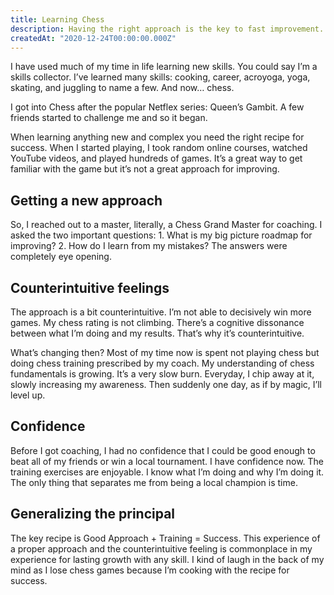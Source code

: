 ```yaml
---
title: Learning Chess
description: Having the right approach is the key to fast improvement.
createdAt: "2020-12-24T00:00:00.000Z"
---
```


I have used much of my time in life learning new skills. You could say I’m a skills collector. I’ve learned many skills: cooking, career, acroyoga, yoga, skating, and juggling to name a few. And now… chess.

I got into Chess after the popular Netflex series: Queen’s Gambit. A few friends started to challenge me and so it began.

When learning anything new and complex you need the right recipe for success. When I started playing, I took random online courses, watched YouTube videos, and played hundreds of games. It’s a great way to get familiar with the game but it’s not a great approach for improving.

## Getting a new approach

So, I reached out to a master, literally, a Chess Grand Master for coaching. I asked the two important questions: 1. What is my big picture roadmap for improving? 2. How do I learn from my mistakes? The answers were completely eye opening.

## Counterintuitive feelings

The approach is a bit counterintuitive. I’m not able to decisively win more games. My chess rating is not climbing. There’s a cognitive dissonance between what I’m doing and my results. That’s why it’s counterintuitive.

What’s changing then? Most of my time now is spent not playing chess but doing chess training prescribed by my coach. My understanding of chess fundamentals is growing. It’s a very slow burn. Everyday, I chip away at it, slowly increasing my awareness. Then suddenly one day, as if by magic, I’ll level up.

## Confidence

Before I got coaching, I had no confidence that I could be good enough to beat all of my friends or win a local tournament. I have confidence now. The training exercises are enjoyable. I know what I’m doing and why I’m doing it. The only thing that separates me from being a local champion is time.

## Generalizing the principal

The key recipe is Good Approach + Training = Success. This experience of a proper approach and the counterintuitive feeling is commonplace in my experience for lasting growth with any skill. I kind of laugh in the back of my mind as I lose chess games because I’m cooking with the recipe for success.